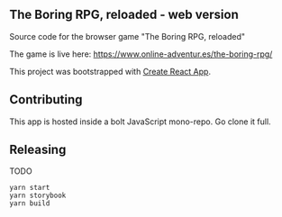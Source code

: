 ## The Boring RPG, reloaded - web version

Source code for the browser game "The Boring RPG, reloaded"

The game is live here: https://www.online-adventur.es/the-boring-rpg/

This project was bootstrapped with [Create React App](https://github.com/facebookincubator/create-react-app).


## Contributing
This app is hosted inside a bolt JavaScript mono-repo. Go clone it full.

## Releasing
TODO

```
yarn start
yarn storybook
yarn build
```
